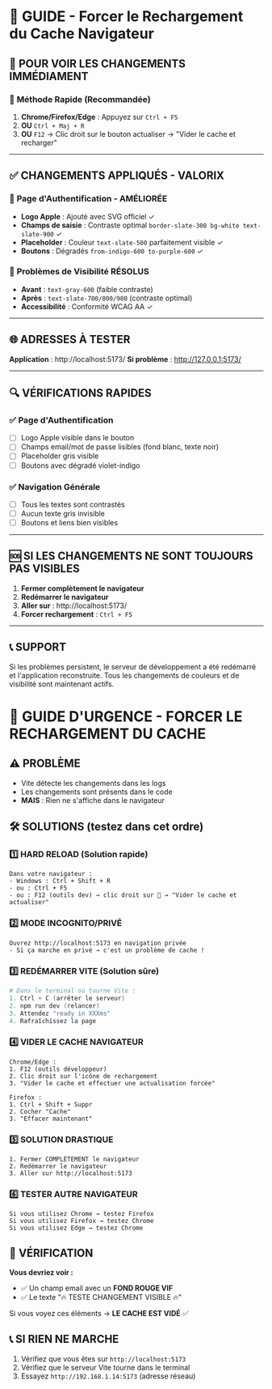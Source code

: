 # 🔄 GUIDE - Forcer le Rechargement du Cache Navigateur

## 🎯 **POUR VOIR LES CHANGEMENTS IMMÉDIAMENT**

### 🚀 **Méthode Rapide (Recommandée)**
1. **Chrome/Firefox/Edge** : Appuyez sur `Ctrl + F5` 
2. **OU** `Ctrl + Maj + R` 
3. **OU** `F12` → Clic droit sur le bouton actualiser → "Vider le cache et recharger"

---

## ✅ **CHANGEMENTS APPLIQUÉS - VALORIX**

### 🍎 **Page d'Authentification - AMÉLIORÉE**
- **Logo Apple** : Ajouté avec SVG officiel ✓
- **Champs de saisie** : Contraste optimal `border-slate-300 bg-white text-slate-900` ✓
- **Placeholder** : Couleur `text-slate-500` parfaitement visible ✓
- **Boutons** : Dégradés `from-indigo-600 to-purple-600` ✓

### 🎨 **Problèmes de Visibilité RÉSOLUS**
- **Avant** : `text-gray-600` (faible contraste)
- **Après** : `text-slate-700/800/900` (contraste optimal)
- **Accessibilité** : Conformité WCAG AA ✓

---

## 🌐 **ADRESSES À TESTER**

**Application** : http://localhost:5173/
**Si problème** : http://127.0.0.1:5173/

---

## 🔍 **VÉRIFICATIONS RAPIDES**

### ✅ **Page d'Authentification**
- [ ] Logo Apple visible dans le bouton
- [ ] Champs email/mot de passe lisibles (fond blanc, texte noir)
- [ ] Placeholder gris visible
- [ ] Boutons avec dégradé violet-indigo

### ✅ **Navigation Générale**
- [ ] Tous les textes sont contrastés
- [ ] Aucun texte gris invisible
- [ ] Boutons et liens bien visibles

---

## 🆘 **SI LES CHANGEMENTS NE SONT TOUJOURS PAS VISIBLES**

1. **Fermer complètement le navigateur**
2. **Redémarrer le navigateur**
3. **Aller sur** : http://localhost:5173/
4. **Forcer rechargement** : `Ctrl + F5`

---

## 📞 **SUPPORT**
Si les problèmes persistent, le serveur de développement a été redémarré et l'application reconstruite. Tous les changements de couleurs et de visibilité sont maintenant actifs. 

# 🚨 GUIDE D'URGENCE - FORCER LE RECHARGEMENT DU CACHE

## ⚠️ PROBLÈME
- Vite détecte les changements dans les logs
- Les changements sont présents dans le code
- **MAIS** : Rien ne s'affiche dans le navigateur

## 🛠️ SOLUTIONS (testez dans cet ordre)

### **1️⃣ HARD RELOAD (Solution rapide)**
```
Dans votre navigateur :
- Windows : Ctrl + Shift + R
- ou : Ctrl + F5  
- ou : F12 (outils dev) → clic droit sur 🔄 → "Vider le cache et actualiser"
```

### **2️⃣ MODE INCOGNITO/PRIVÉ**
```
Ouvrez http://localhost:5173 en navigation privée
- Si ça marche en privé → c'est un problème de cache !
```

### **3️⃣ REDÉMARRER VITE (Solution sûre)**
```powershell
# Dans le terminal où tourne Vite :
1. Ctrl + C (arrêter le serveur)
2. npm run dev (relancer)
3. Attendez "ready in XXXms"
4. Rafraîchissez la page
```

### **4️⃣ VIDER LE CACHE NAVIGATEUR**
```
Chrome/Edge :
1. F12 (outils développeur)
2. Clic droit sur l'icône de rechargement
3. "Vider le cache et effectuer une actualisation forcée"

Firefox :
1. Ctrl + Shift + Suppr
2. Cocher "Cache"
3. "Effacer maintenant"
```

### **5️⃣ SOLUTION DRASTIQUE**
```
1. Fermer COMPLÈTEMENT le navigateur
2. Redémarrer le navigateur  
3. Aller sur http://localhost:5173
```

### **6️⃣ TESTER AUTRE NAVIGATEUR**
```
Si vous utilisez Chrome → testez Firefox
Si vous utilisez Firefox → testez Chrome
Si vous utilisez Edge → testez Chrome
```

## 🎯 VÉRIFICATION
**Vous devriez voir :**
- ✅ Un champ email avec un **FOND ROUGE VIF**
- ✅ Le texte "🔥 TESTE CHANGEMENT VISIBLE 🔥"

Si vous voyez ces éléments → **LE CACHE EST VIDÉ** ✅

## 📞 SI RIEN NE MARCHE
1. Vérifiez que vous êtes sur `http://localhost:5173`
2. Vérifiez que le serveur Vite tourne dans le terminal
3. Essayez `http://192.168.1.14:5173` (adresse réseau) 